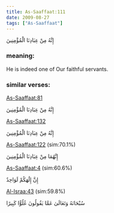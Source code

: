 ```yaml
---
title: As-Saaffaat:111
date: 2009-08-27
tags: ["As-Saaffaat"]
---
```

إِنَّهُ مِنْ عِبَادِنَا الْمُؤْمِنِينَ
### meaning: 
He is indeed one of Our faithful servants.
### similar verses: 

[As-Saaffaat:81](/37/81)

إِنَّهُ مِنْ عِبَادِنَا الْمُؤْمِنِينَ

[As-Saaffaat:132](/37/132)

إِنَّهُ مِنْ عِبَادِنَا الْمُؤْمِنِينَ

[As-Saaffaat:122](/37/122) (sim:70.1%)

إِنَّهُمَا مِنْ عِبَادِنَا الْمُؤْمِنِينَ

[As-Saaffaat:4](/37/4) (sim:60.6%)

إِنَّ إِلَٰهَكُمْ لَوَاحِدٌ

[Al-Israa:43](/17/43) (sim:59.8%)

سُبْحَانَهُ وَتَعَالَىٰ عَمَّا يَقُولُونَ عُلُوًّا كَبِيرًا
